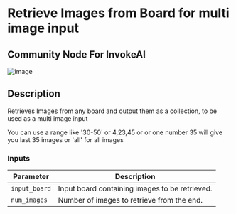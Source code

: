 # Retrieve Images from Board for multi image input
## Community Node For InvokeAI

![image](https://github.com/mickr777/multiImagesfromboard/assets/115216705/860e2822-6b0a-4a11-ac44-652f66bd5169)

## Description
Retrieves Images from any board and output them as a collection, to be used as a multi image input

You can use a range like '30-50' or 4,23,45 or or one number 35 will give you last 35 images or 'all' for all images

### Inputs
| Parameter     | Description                                 
|---------------|---------------------------------------------|
| `input_board`  | Input board containing images to be retrieved.|
| `num_images` | Number of images to retrieve from the end.|
